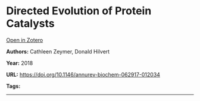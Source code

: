 # Directed Evolution of Protein Catalysts
[Open in Zotero](zotero://select/items/@ZeymerHilvert_2018)

**Authors:** Cathleen Zeymer, Donald Hilvert

**Year:** 2018

**URL:** https://doi.org/10.1146/annurev-biochem-062917-012034

**Tags:**

---


